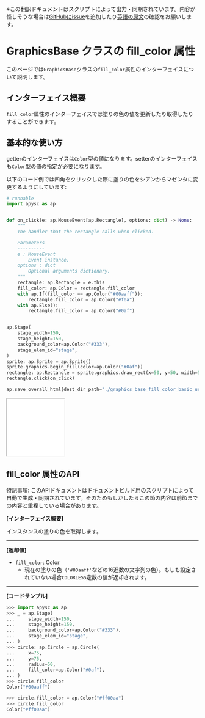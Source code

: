 <span class="inconspicuous-txt">※この翻訳ドキュメントはスクリプトによって出力・同期されています。内容が怪しそうな場合は<a href="https://github.com/simon-ritchie/apysc/issues" target="_blank">GitHubにissue</a>を追加したり[英語の原文](https://simon-ritchie.github.io/apysc/en/graphics_base_fill_color.html)の確認をお願いします。</span>

# GraphicsBase クラスの fill_color 属性

このページでは`GraphicsBase`クラスの`fill_color`属性のインターフェイスについて説明します。

## インターフェイス概要

`fill_color`属性のインターフェイスでは塗りの色の値を更新したり取得したりすることができます。

## 基本的な使い方

getterのインターフェイスは`Color`型の値になります。setterのインターフェイスも`Color`型の値の指定が必要になります。

以下のコード例では四角をクリックした際に塗りの色をシアンからマゼンタに変更するようにしています:

```py
# runnable
import apysc as ap


def on_click(e: ap.MouseEvent[ap.Rectangle], options: dict) -> None:
    """
    The handler that the rectangle calls when clicked.

    Parameters
    ----------
    e : MouseEvent
        Event instance.
    options : dict
        Optional arguments dictionary.
    """
    rectangle: ap.Rectangle = e.this
    fill_color: ap.Color = rectangle.fill_color
    with ap.If(fill_color == ap.Color("#00aaff")):
        rectangle.fill_color = ap.Color("#f0a")
    with ap.Else():
        rectangle.fill_color = ap.Color("#0af")


ap.Stage(
    stage_width=150,
    stage_height=150,
    background_color=ap.Color("#333"),
    stage_elem_id="stage",
)
sprite: ap.Sprite = ap.Sprite()
sprite.graphics.begin_fill(color=ap.Color("#0af"))
rectangle: ap.Rectangle = sprite.graphics.draw_rect(x=50, y=50, width=50, height=50)
rectangle.click(on_click)

ap.save_overall_html(dest_dir_path="./graphics_base_fill_color_basic_usage/")
```

<iframe src="static/graphics_base_fill_color_basic_usage/index.html" width="150" height="150"></iframe>

## fill_color 属性のAPI

<span class="inconspicuous-txt">特記事項: このAPIドキュメントはドキュメントビルド用のスクリプトによって自動で生成・同期されています。そのためもしかしたらこの節の内容は前節までの内容と重複している場合があります。</span>

**[インターフェイス概要]**

インスタンスの塗りの色を取得します。<hr>

**[返却値]**

- `fill_color`: Color
  - 現在の塗りの色（`'#00aaff'`などの16進数の文字列の色）。もしも設定されていない場合`COLORLESS`定数の値が返却されます。

<hr>

**[コードサンプル]**

```py
>>> import apysc as ap
>>> _ = ap.Stage(
...     stage_width=150,
...     stage_height=150,
...     background_color=ap.Color("#333"),
...     stage_elem_id="stage",
... )
>>> circle: ap.Circle = ap.Circle(
...     x=75,
...     y=75,
...     radius=50,
...     fill_color=ap.Color("#0af"),
... )
>>> circle.fill_color
Color("#00aaff")

>>> circle.fill_color = ap.Color("#ff00aa")
>>> circle.fill_color
Color("#ff00aa")
```